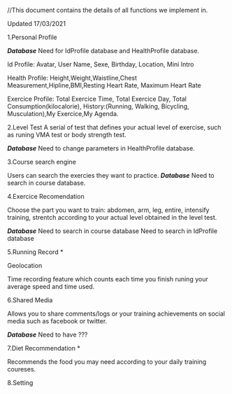 //This document contains the details of all functions we implement in.

Updated 17/03/2021

1.Personal Profile 
 
 ***Database***
 Need for IdProfile database and HealthProfile database.
 
  Id Profile: Avatar, User Name, Sexe, Birthday, Location, Mini Intro
  
  Health Profile: Height,Weight,Waistline,Chest Measurement,Hipline,BMI,Resting Heart Rate, Maximum Heart Rate
  
  Exercice Profile: Total Exercice Time, Total Exercice Day, Total Consumption(kilocalorie), History:(Running, Walking, Bicycling, Musculation),My Exercice,My Agenda.  
  
2.Level Test 
  A serial of test that defines your actual level of exercise, such as runing VMA test or body strength test.
  
  ***Database***
  Need to change parameters in HealthProfile database.

3.Course search engine 

  Users can search the exercies they want to practice.
  ***Database***
  Need to search in course database.

4.Exercice Recomendation 

  Choose the part you want to train: abdomen, arm, leg, entire,  intensify training, strentch according to your actual level obtained in the level test.
  
  ***Database***
  Need to search in course database
  Need to search in IdProfile database

5.Running Record *

  Geolocation
  
  Time recording feature which counts each time you finish runing your average speed and time used.

6.Shared Media 

  Allows you to share comments/logs or your training achievements on social media such as facebook or twitter.
  
  ***Database***
  Need to have ???

7.Diet Recommendation *

  Recommends the food you may need according to your daily training coureses.

8.Setting 
